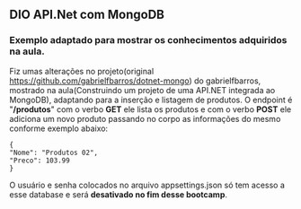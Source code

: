 ## DIO API.Net com MongoDB
### Exemplo adaptado para mostrar os conhecimentos adquiridos na aula.

Fiz umas alterações no projeto(original https://github.com/gabrielfbarros/dotnet-mongo) do gabrielfbarros, mostrado na aula(Construindo um projeto de uma API.NET integrada ao MongoDB), adaptando para a inserção e listagem de produtos. O endpoint é "**/produtos**" com o verbo **GET** ele lista os produtos e com o verbo **POST** ele adiciona um novo produto passando no corpo as informações do mesmo conforme exemplo abaixo:

    {
    "Nome": "Produtos 02",
    "Preco": 103.99
    }
O usuário e senha colocados no arquivo appsettings.json só tem acesso a esse database e será **desativado no fim desse bootcamp**.

